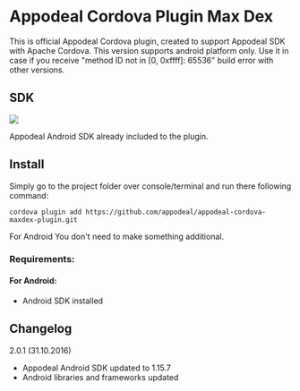 # Appodeal Cordova Plugin Max Dex

This is official Appodeal Cordova plugin, created to support Appodeal SDK with Apache Cordova.
This version supports android platform only. Use it in case if you receive "method ID not in [0, 0xffff]: 65536" build error with other versions.

## SDK
[![](https://img.shields.io/badge/docs-android-green.svg)](http://www.appodeal.com/sdk/documentation?framework=9&full=1&platform=1)

Appodeal Android SDK already included to the plugin.

## Install

Simply go to the project folder over console/terminal and run there following command:

    cordova plugin add https://github.com/appodeal/appodeal-cordova-maxdex-plugin.git

For Android You don't need to make something additional.

### Requirements:
 
#### For Android:

+ Android SDK installed

    
## Changelog

2.0.1 (31.10.2016)

+ Appodeal Android SDK updated to 1.15.7
+ Android libraries and frameworks updated
